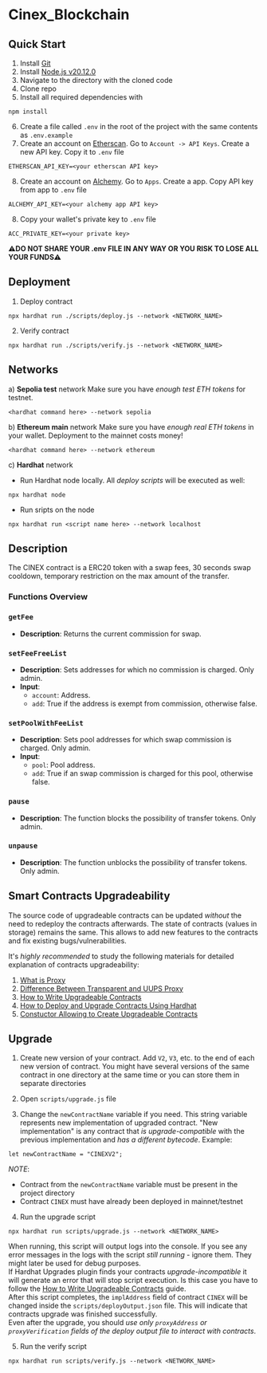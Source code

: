 # Cinex_Blockchain

## Quick Start

1. Install [Git](https://git-scm.com/)
2. Install [Node.js v20.12.0](https://nodejs.org/en/download/)
3. Navigate to the directory with the cloned code
4. Clone repo
5. Install all required dependencies with
```
npm install
```
6. Create a file called `.env` in the root of the project with the same contents as `.env.example`
7. Create an account on [Etherscan](https://etherscan.com/). Go to `Account -> API Keys`. Create a new API key. Copy it to `.env` file
  ```
  ETHERSCAN_API_KEY=<your etherscan API key>
  ```
8. Create an account on [Alchemy](https://alchemy.com/). Go to `Apps`. Create a app. Copy API key from app to `.env` file
  ```
  ALCHEMY_API_KEY=<your alchemy app API key>
  ```
8. Copy your wallet's private key to `.env` file

  ```
  ACC_PRIVATE_KEY=<your private key>
  ```

  :warning:**DO NOT SHARE YOUR .env FILE IN ANY WAY OR YOU RISK TO LOSE ALL YOUR FUNDS**:warning:

## Deployment

1. Deploy contract
```
npx hardhat run ./scripts/deploy.js --network <NETWORK_NAME>
```
2. Verify contract
```
npx hardhat run ./scripts/verify.js --network <NETWORK_NAME>
```

## Networks

а) **Sepolia test** network
Make sure you have _enough test ETH tokens_ for testnet.

```
<hardhat command here> --network sepolia
```

b) **Ethereum main** network
Make sure you have _enough real ETH tokens_ in your wallet. Deployment to the mainnet costs money!

```
<hardhat command here> --network ethereum
```

c) **Hardhat** network

- Run Hardhat node locally. All _deploy scripts_ will be executed as well:

```
npx hardhat node
```

- Run sripts on the node

```
npx hardhat run <script name here> --network localhost
```

## Description
The CINEX contract is a ERC20 token with a swap fees, 30 seconds swap cooldown, temporary restriction on the max amount of the transfer.

### Functions Overview

### `getFee`
- **Description**: Returns the current commission for swap.

### `setFeeFreeList`
- **Description**: Sets addresses for which no commission is charged. Only admin.
- **Input**:
  - `account`: Address.
  - `add`: True if the address is exempt from commission, otherwise false.

### `setPoolWithFeeList`
- **Description**: Sets pool addresses for which swap commission is charged. Only admin.
- **Input**:
  - `pool`: Pool address.
  - `add`: True if an swap commission is charged for this pool, otherwise false.

### `pause`
- **Description**: The function blocks the possibility of transfer tokens. Only admin.

### `unpause`
- **Description**: The function unblocks the possibility of transfer tokens. Only admin.

## Smart Contracts Upgradeability

The source code of upgradeable contracts can be updated _without_ the need to redeploy the contracts afterwards. The state of contracts (values in storage) remains the same. This allows to add new features to the contracts and fix existing bugs/vulnerabilities.

It's _highly recommended_ to study the following materials for detailed explanation of contracts upgradeability:

1. [What is Proxy](https://docs.openzeppelin.com/upgrades-plugins/proxies)
2. [Difference Between Transparent and UUPS Proxy](https://docs.openzeppelin.com/contracts/5.x/api/proxy#transparent-vs-uups)
3. [How to Write Upgradeable Contracts](https://docs.openzeppelin.com/upgrades-plugins/writing-upgradeable)
4. [How to Deploy and Upgrade Contracts Using Hardhat](https://docs.openzeppelin.com/upgrades-plugins/hardhat-upgrades)
5. [Constuctor Allowing to Create Upgradeable Contracts](https://wizard.openzeppelin.com/#custom)

## Upgrade

1. Create new version of your contract. Add `V2`, `V3`, etc. to the end of each new version of contract. You might have several versions of the same contract in one directory at the same time or you can store them in separate directories
2. Open `scripts/upgrade.js` file

3. Change the `newContractName` variable if you need. This string variable represents new implementation of upgraded contract. "New implementation" is any contract that _is upgrade-compatible_ with the previous implementation and _has a different bytecode_.
   Example:

```
let newContractName = "CINEXV2";
```

_NOTE_:

- Contract from the `newContractName` variable must be present in the project directory
- Contract `CINEX` must have already been deployed in mainnet/testnet

4. Run the upgrade script

```
npx hardhat run scripts/upgrade.js --network <NETWORK_NAME>
```

When running, this script will output logs into the console. If you see any error messages in the logs with the script _still running_ - ignore them. They might later be used for debug purposes.  
If Hardhat Upgrades plugin finds your contracts _upgrade-incompatible_ it will generate an error that will stop script execution. Is this case you have to follow the [How to Write Upgradeable Contracts](https://docs.openzeppelin.com/upgrades-plugins/writing-upgradeable) guide.  
After this script completes, the `implAddress` field of contract `CINEX` will be changed inside the `scripts/deployOutput.json` file. This will indicate that contracts upgrade was finished successfully.  
Even after the upgrade, you should _use only `proxyAddress` or `proxyVerification` fields of the deploy output file to interact with contracts_.

5. Run the verify script

```
npx hardhat run scripts/verify.js --network <NETWORK_NAME>
```